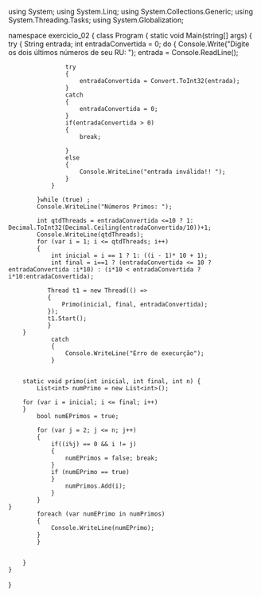 using System;
using System.Linq;
using System.Collections.Generic;
using System.Threading.Tasks;
using System.Globalization;

namespace exercicio_02
{
	class Program
	{
        static void Main(string[] args)
        {    
        	try
        	{
        		String entrada;
        		int entradaConvertida = 0;
        		do
        		{
        			Console.Write("Digite os dois últimos números de seu RU: ");
        			entrada = Console.ReadLine();
        			
        			try 
        			{
        				entradaConvertida = Convert.ToInt32(entrada);
        			}
        			catch 
        			{
        				entradaConvertida = 0;
        			}
        			if(entradaConvertida > 0)
        			{
        				break;
        				
        			}
        			else
        			{
        				Console.WriteLine("entrada inválida!! ");
        			}
        		}
        		
        	}while (true) ;
           	Console.WriteLine("Números Primos: ");
           	
           	int qtdThreads = entradaConvertida <=10 ? 1: Decimal.ToInt32(Decimal.Ceiling(entradaConvertida/10))+1;
           	Console.WriteLine(qtdThreads);
           	for (var i = 1; i <= qtdThreads; i++)
           	{
           		int inicial = i == 1 ? 1: ((i - 1)* 10 + 1);
                int final = i==1 ? (entradaConvertida <= 10 ? entradaConvertida :i*10) : (i*10 < entradaConvertida ? i*10:entradaConvertida);
             
               Thread t1 = new Thread(() =>
               {
                   Primo(inicial, final, entradaConvertida);
               });
               t1.Start();
               }
        }       
                catch
                {
                    Console.WriteLine("Erro de execurção");
                }


        static void primo(int inicial, int final, int n) {
            List<int> numPrimo = new List<int>();
            
        for (var i = inicial; i <= final; i++)
        }   
            bool numEPrimos = true;
            
            for (var j = 2; j <= n; j++)
            {
            	if((i%j) == 0 && i != j)
            	{
            		numEPrimos = false; break;
            	}
            	if (numEPrimo == true)
            	}
            		numPrimos.Add(i);
            	}
            }
	}
            foreach (var numEPrimo in numPrimos)
            {
                Console.WriteLine(numEPrimo);
            }
            }
           	
           	
        }
    }
}
